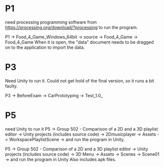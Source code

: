# P1
need processing programming software from https://processing.org/download/?processing to run the program. 

P1 -> Food_4_Game_Windows_64bit -> source -> Food_4_Game -> Food_4_Game
When it is open, the "data" document needs to be dragged on to the application to import the data. 

# P3
Need Unity to run it. Could not get hold of the final version, so it runs a bit faulty. 

P3 -> BeforeExam -> CarPrototyping -> Test_1.0_

# P5
need Unity to run it
P5 -> Group 502 - Comparison of a 2D and a 3D playlist editor -> Unity projects (includes source code) -> 2Dmusicplayer -> Assets -> WorkspacePlaylistScene -> and run the program in Unity.

P5 -> Group 502 - Comparison of a 2D and a 3D playlist editor -> Unity projects (includes source code) -> 3D Menu -> Assets -> Scenes -> Scene01 -> and run the program in Unity
Also includes apk files.

